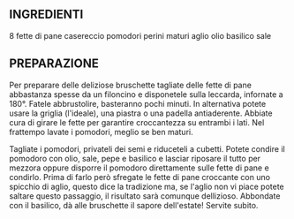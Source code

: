 ## INGREDIENTI
8 fette di pane casereccio
pomodori perini maturi
aglio
olio
basilico
sale

## PREPARAZIONE
Per preparare delle deliziose bruschette tagliate delle fette di pane abbastanza spesse da un filoncino e disponetele sulla leccarda, infornate a 180°. Fatele abbrustolire, basteranno pochi minuti. In alternativa potete usare la griglia (l'ideale), una piastra o una padella antiaderente. Abbiate cura di girare le fette per garantire croccantezza su entrambi i lati. Nel frattempo lavate i pomodori, meglio se ben maturi.

Tagliate i pomodori, privateli dei semi e riduceteli a cubetti. Potete condire il pomodoro con olio, sale, pepe e basilico e lasciar riposare il tutto per mezzora oppure disporre il pomodoro direttamente sulle fette di pane e condirlo. Prima di farlo però sfregate le fette di pane croccante con uno spicchio di aglio, questo dice la tradizione ma, se l'aglio non vi piace potete saltare questo passaggio, il risultato sarà comunque dellizioso. Abbondate con il basilico, dà alle bruschette il sapore dell'estate! Servite subito.